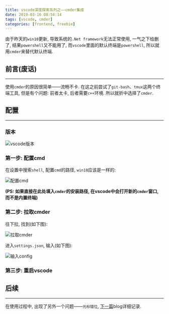 ```yaml
---
title: vscode深度探索系列之——cmder集成
date: 2019-03-16 08:54:14
tags: [vscode, cmder]
categories: [frontend, freebie]
---
```


由于昨天的`win10`更新, 导致系统的`.Net framework`无法正常使用, 一气之下给删了, 结果`powershell`又不能用了, 而`vscode`里面的默认终端是`powershell`, 所以就用`cmder`来替代默认终端.


<!-- more -->


## 前言(废话)

------

使用`cmder`的原因很简单——流畅不卡. 在这之前尝试了`git-bash`、`tmux`这两个终端工具, 但是有个问题: 前者太卡, 后者需要`c++`环境. 所以就折中选择了`cmder`.

## 配置

------

### 版本

![vscode版本](https://oos.blog.yyge.top/2019/3/16/vscode%E6%B7%B1%E5%BA%A6%E6%8E%A2%E7%B4%A2%E7%B3%BB%E5%88%97%E4%B9%8B%E2%80%94%E2%80%94cmder%E9%9B%86%E6%88%90/images/1.png?imageView2/0/q/75|watermark/2/text/6Ziz5ZOl5bCP56uZ/font/5b6u6L2v6ZuF6buR/fontsize/440/fill/IzE4OTBGRg==/dissolve/100/gravity/SouthEast/dx/10/dy/10|imageslim)

### 第一步: 配置cmd

在设置中搜索`shell`, 配置`cmd`的路径, `win10`应该是一样的:

![配置cmd](https://oos.blog.yyge.top/2019/3/16/vscode%E6%B7%B1%E5%BA%A6%E6%8E%A2%E7%B4%A2%E7%B3%BB%E5%88%97%E4%B9%8B%E2%80%94%E2%80%94cmder%E9%9B%86%E6%88%90/images/2.png?imageView2/0/q/75|watermark/2/text/6Ziz5ZOl5bCP56uZ/font/5b6u6L2v6ZuF6buR/fontsize/440/fill/IzE4OTBGRg==/dissolve/100/gravity/SouthEast/dx/10/dy/10|imageslim)

**(PS: 如果直接在此处填入`cmder`的安装路径, 在vscode中会打开新的`cmder`窗口, 而不是内置终端)**

### 第二步: 拉取cmder

往下拉, 找到(如下图):

![拉取cmder](https://oos.blog.yyge.top/2019/3/16/vscode%E6%B7%B1%E5%BA%A6%E6%8E%A2%E7%B4%A2%E7%B3%BB%E5%88%97%E4%B9%8B%E2%80%94%E2%80%94cmder%E9%9B%86%E6%88%90/images/3.png?imageView2/0/q/75|watermark/2/text/6Ziz5ZOl5bCP56uZ/font/5b6u6L2v6ZuF6buR/fontsize/440/fill/IzE4OTBGRg==/dissolve/100/gravity/SouthEast/dx/10/dy/10|imageslim)

进入`settings.json`, 输入(如下图):

![输入config](https://oos.blog.yyge.top/2019/3/16/vscode%E6%B7%B1%E5%BA%A6%E6%8E%A2%E7%B4%A2%E7%B3%BB%E5%88%97%E4%B9%8B%E2%80%94%E2%80%94cmder%E9%9B%86%E6%88%90/images/4.png?imageView2/0/q/75|watermark/2/text/6Ziz5ZOl5bCP56uZ/font/5b6u6L2v6ZuF6buR/fontsize/440/fill/IzE4OTBGRg==/dissolve/100/gravity/SouthEast/dx/10/dy/10|imageslim)

### 第三步: 重启vscode

## 后续

------

在使用过程中, 出现了另外一个问题——`光标错位`, [下一篇](https://blog.yyge.top/blog/2019/03/16/vscode%E6%B7%B1%E5%BA%A6%E6%8E%A2%E7%B4%A2%E7%B3%BB%E5%88%97%E4%B9%8B%E2%80%94%E2%80%94cmder%E5%85%89%E6%A0%87%E9%94%99%E4%BD%8D%E9%97%AE%E9%A2%98/)blog详细记录.